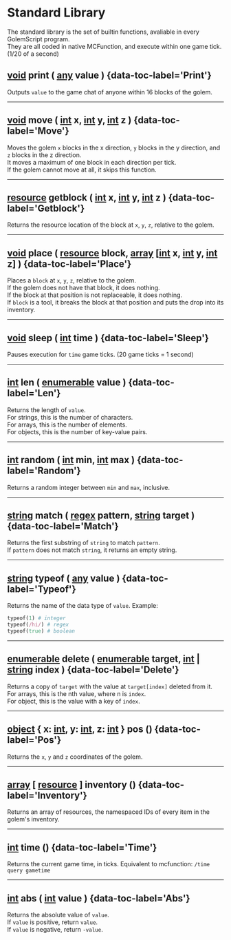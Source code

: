 # Standard Library

The standard library is the set of builtin functions, avaliable in every GolemScript program.  
They are all coded in native MCFunction, and execute within one game tick. (1/20 of a second)

## [void](data_types.md#undefined) print ( [any](data_types.md) value ) {data-toc-label='Print'}
Outputs `value` to the game chat of anyone within 16 blocks of the golem.

---

## [void](data_types.md#undefined) move ( [int](data_types.md#integer) x, [int](data_types.md#integer) y, [int](data_types.md#integer) z ) {data-toc-label='Move'}
Moves the golem `x` blocks in the x direction, `y` blocks in the y direction, and `z` blocks in the z direction.  
It moves a maximum of one block in each direction per tick.  
If the golem cannot move at all, it skips this function.

---

## [resource](data_types.md#resource) getblock ( [int](data_types.md#integer) x, [int](data_types.md#integer) y, [int](data_types.md#integer) z ) {data-toc-label='Getblock'}
Returns the resource location of the block at `x`, `y`, `z`, relative to the golem.

---

## [void](data_types.md#undefined) place ( [resource](data_types.md#resource) block, [array](data_types.md#array) \[[int](data_types.md#integer) x, [int](data_types.md#integer) y, [int](data_types.md#integer) z\] ) {data-toc-label='Place'}
Places a `block` at `x`, `y`, `z`, relative to the golem.  
If the golem does not have that block, it does nothing.  
If the block at that position is not replaceable, it does nothing.  
If `block` is a tool, it breaks the block at that position and puts the drop into its inventory.

---

## [void](data_types.md#undefined) sleep ( [int](data_types.md#integer) time ) {data-toc-label='Sleep'}
Pauses execution for `time` game ticks. (20 game ticks = 1 second)

---

## [int](data_types.md#integer) len ( [enumerable](data_types.md#enumerable) value ) {data-toc-label='Len'}
Returns the length of `value`.  
For strings, this is the number of characters.  
For arrays, this is the number of elements.  
For objects, this is the number of key-value pairs.  

---

## [int](data_types.md#integer) random ( [int](data_types.md#integer) min, [int](data_types.md#integer) max ) {data-toc-label='Random'}
Returns a random integer between `min` and `max`, inclusive.

---

## [string](data_types.md#string) match ( [regex](data_types.md#regex) pattern, [string](data_types.md#string) target ) {data-toc-label='Match'}
Returns the first substring of `string` to match `pattern`.  
If `pattern` does not match `string`, it returns an empty string.

---

## [string](data_types.md#string) typeof ( [any](data_types.md) value ) {data-toc-label='Typeof'}
Returns the name of the data type of `value`.
Example:
```rb
typeof(1) # integer
typeof(/hi/) # regex
typeof(true) # boolean
```

---

## [enumerable](data_types.md#enumerable) delete ( [enumerable](data_types.md#enumerable) target, [int](data_types.md#integer) | [string](data_types.md#string) index ) {data-toc-label='Delete'}
Returns a copy of `target` with the value at `target[index]` deleted from it.  
For arrays, this is the nth value, where n is `index`.  
For object, this is the value with a key of `index`.

---

## [object](data_types.md#object) { x: [int](data_types.md#integer), y: [int](data_types.md#integer), z: [int](data_types.md#integer) } pos () {data-toc-label='Pos'}
Returns the `x`, `y` and `z` coordinates of the golem.

---

## [array](data_types.md#array) \[ [resource](data_types.md#resource) \] inventory () {data-toc-label='Inventory'}
Returns an array of resources, the namespaced IDs of every item in the golem's inventory.

---

## [int](data_types.md#integer) time () {data-toc-label='Time'}
Returns the current game time, in ticks. Equivalent to mcfunction: `/time query gametime`

---

## [int](data_types.md#integer) abs ( [int](data_types#integer) value ) {data-toc-label='Abs'}
Returns the absolute value of `value`.  
If `value` is positive, return `value`.  
If `value` is negative, return `-value`.
